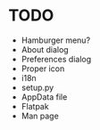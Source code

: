 TODO
====

* Hamburger menu?
* About dialog
* Preferences dialog
* Proper icon
* i18n
* setup.py
* AppData file
* Flatpak
* Man page
